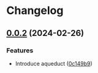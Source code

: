 # Changelog

## [0.0.2](https://github.com/fluencelabs/aqueduct/compare/aqueduct-v0.0.1...aqueduct-v0.0.2) (2024-02-26)


### Features

* Introduce aqueduct ([0c149b9](https://github.com/fluencelabs/aqueduct/commit/0c149b9be2202d161561826e60508678fe393901))
